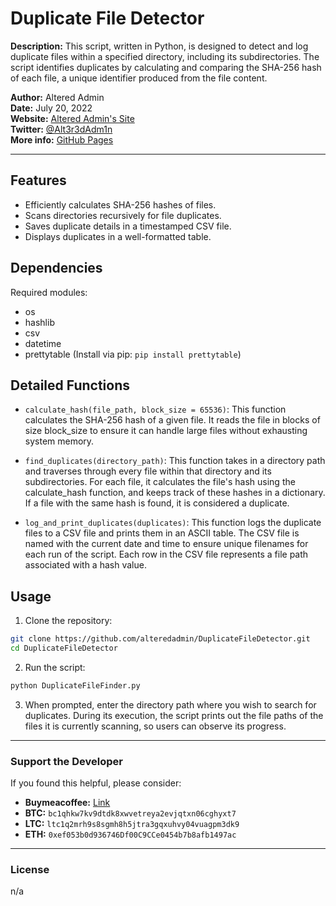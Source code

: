 # Duplicate File Detector

**Description:** This script, written in Python, is designed to detect and log duplicate files within a specified directory, including its subdirectories. The script identifies duplicates by calculating and comparing the SHA-256 hash of each file, a unique identifier produced from the file content.

**Author:** Altered Admin  
**Date:** July 20, 2022  
**Website:** [Altered Admin's Site](https://alteredadmin.github.io)  
**Twitter:** [@Alt3r3dAdm1n](https://twitter.com/Alt3r3dAdm1n)  
**More info:** [GitHub Pages](https://alteredadmin.github.io/)

---

## Features

- Efficiently calculates SHA-256 hashes of files.
- Scans directories recursively for file duplicates.
- Saves duplicate details in a timestamped CSV file.
- Displays duplicates in a well-formatted table.

## Dependencies

Required modules:

- os
- hashlib
- csv
- datetime
- prettytable (Install via pip: `pip install prettytable`)

## Detailed Functions

- `calculate_hash(file_path, block_size = 65536)`: This function calculates the SHA-256 hash of a given file. It reads the file in blocks of size block_size to ensure it can handle large files without exhausting system memory.

- `find_duplicates(directory_path)`: This function takes in a directory path and traverses through every file within that directory and its subdirectories. For each file, it calculates the file's hash using the calculate_hash function, and keeps track of these hashes in a dictionary. If a file with the same hash is found, it is considered a duplicate.

- `log_and_print_duplicates(duplicates)`: This function logs the duplicate files to a CSV file and prints them in an ASCII table. The CSV file is named with the current date and time to ensure unique filenames for each run of the script. Each row in the CSV file represents a file path associated with a hash value.

## Usage

1. Clone the repository:

```bash
git clone https://github.com/alteredadmin/DuplicateFileDetector.git
cd DuplicateFileDetector
```

2. Run the script:

```bash
python DuplicateFileFinder.py
```

3. When prompted, enter the directory path where you wish to search for duplicates. During its execution, the script prints out the file paths of the files it is currently scanning, so users can observe its progress.

---

### Support the Developer

If you found this helpful, please consider:

- **Buymeacoffee:** [Link](http://buymeacoffee.com/alteredadmin)
- **BTC:** `bc1qhkw7kv9dtdk8xwvetreya2evjqtxn06cghyxt7`
- **LTC:** `ltc1q2mrh9s8sgmh8h5jtra3gqxuhvy04vuagpm3dk9`
- **ETH:** `0xef053b0d936746Df00C9CCe0454b7b8afb1497ac`

---

### License

n/a
